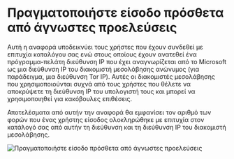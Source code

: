 <properties
    pageTitle="Πραγματοποιήστε είσοδο πρόσθετα από άγνωστες προελεύσεις"
    description="Μια αναφορά που δηλώνει χρήστες που έχουν είσοδος ολοκληρώθηκε με επιτυχία στον κατάλογό σας από ένα διακομιστή μεσολάβησης ανώνυμη διεύθυνση IP."
    services="active-directory"
    documentationCenter=""
    authors="SSalahAhmed"
    manager="femila"
    editor=""/>

<tags
    ms.service="active-directory"
    ms.workload="identity"
    ms.tgt_pltfrm="na"
    ms.devlang="na"
    ms.topic="article"
    ms.date="03/04/2016"
    ms.author="saah;kenhoff"/>

# <a name="sign-ins-from-unknown-sources"></a>Πραγματοποιήστε είσοδο πρόσθετα από άγνωστες προελεύσεις
Αυτή η αναφορά υποδεικνύει τους χρήστες που έχουν συνδεθεί με επιτυχία καταλόγου σας ενώ στους οποίους έχουν ανατεθεί ένα πρόγραμμα-πελάτη διεύθυνση IP που έχει αναγνωρίζεται από το Microsoft ως μια διεύθυνση IP του διακομιστή μεσολάβησης ανώνυμος (για παράδειγμα, μια διεύθυνση Tor IP). Αυτές οι διακομιστές μεσολάβησης που χρησιμοποιούνται συχνά από τους χρήστες που θέλετε να αποκρύψετε τη διεύθυνση IP του υπολογιστή τους και μπορεί να χρησιμοποιηθεί για κακόβουλες επιθέσεις.

Αποτελέσματα από αυτήν την αναφορά θα εμφανίσει τον αριθμό των φορών που ένας χρήστης είσοδος ολοκληρώθηκε με επιτυχία στον κατάλογό σας από αυτήν τη διεύθυνση και τη διεύθυνση IP του διακομιστή μεσολάβησης.


![Πραγματοποιήστε είσοδο πρόσθετα από άγνωστες προελεύσεις](./media/active-directory-reporting-sign-ins-from-unknown-sources/signInsFromUnknownSources.PNG)
